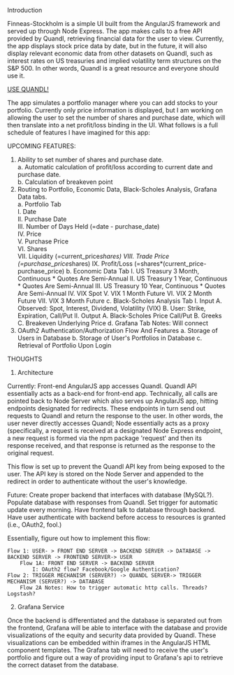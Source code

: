 Introduction

Finneas-Stockholm is a simple UI built from the AngularJS framework and served up through Node Express. The app makes calls to a free API provided by Quandl, retrieving financial data for the user to view. Currently, the app displays stock price data by date, but in the future, it will also display relevant economic data from other datasets on Quandl, such as interest rates on US treasuries and implied volatility term structures on the S&P 500. In other words, Quandl is a great resource and everyone should use it. 

<a class = "margin-left:30px" href = "http://www.quandl.com">USE QUANDL!</a>

The app simulates a portfolio manager where you can add stocks to your portfolio. Currently only price information is displayed, but I am working on allowing the user to set the number of shares and purchase date, which will then translate into a net profit/loss binding in the UI. What follows is a full schedule of features I have imagined for this app:

UPCOMING FEATURES:
1. Ability to set number of shares and purchase date.<br>
	<span class = "margin-left:10px">a. Automatic calculation of profit/loss according to current date and purchase date.<span><br>
	<span class = "margin-left:10px">b. Calculation of breakeven point</span><br>
2. Routing to Portfolio, Economic Data, Black-Scholes Analysis, Grafana Data tabs.<br>
	<span class = "margin-left:10px">a. Portfolio Tab</span><br>
		<span class = "margin-left:10px">I. Date<br></span>
		II. Purchase Date<br>
		III. Number of Days Held (=date - purchase_date)<br>
		IV. Price<br>
		V. Purchase Price<br>
		VI. Shares<br>
		VII. Liquidity (=current_price*shares)
		VIII. Trade Price (=purchase_price*shares)
		IX. Profit/Loss (=shares*(current_price-purchase_price)
	b. Economic Data Tab
		I. US Treasury 3 Month, Continuous
			* Quotes Are Semi-Annual
		II. US Treasury 1 Year, Continuous 
			* Quotes Are Semi-Annual
		III. US Treasury 10 Year, Continuous
			* Quotes Are Semi-Annual
		IV. VIX Spot
		V. VIX 1 Month Future
		VI. VIX 2 Month Future
		VII. VIX 3 Month Future
	c. Black-Scholes Analysis Tab
		I. Input
			A. Observed: Spot, Interest, Dividend, Volatility (VIX)
			B. User: Strike, Expiration, Call/Put
		II. Output
			A. Black-Scholes Price Call/Put
			B. Greeks
			C. Breakeven Underlying Price
	d. Grafana Tab
		Notes: Will connect
3. OAuth2 Authentication/Authorization Flow And Features
	a. Storage of Users in Database
	b. Storage of User's Portfolios in Database
	c. Retrieval of Portfolio Upon Login

THOUGHTS

1. Architecture

Currently: 
Front-end AngularJS app accesses Quandl. Quandl API essentially acts as a back-end for front-end app. Technically, all calls are pointed back to Node Server which also serves up AngularJS app, hitting endpoints designated for redirects. These endpoints in turn send out requests to Quandl and return the response to the user. In other words, the user never directly accesses Quandl; Node essentially acts as a proxy (specifically, a request is received at a designated Node Express endpoint, a new request is formed via the npm package 'request' and then its response received, and that response is returned as the response to the original request.

This flow is set up to prevent the Quandl API key from being exposed to the user. The API key is stored on the Node Server and appended to the redirect in order to authenticate without the user's knowledge. 

Future:
Create proper backend that interfaces with database (MySQL?). Populate database with responses from Quandl. Set trigger for automatic update every morning. Have frontend talk to database through backend. Have user authenticate with backend before access to resources is granted (i.e., OAuth2, fool.)

Essentially, figure out how to implement this flow:

	Flow 1: USER- > FRONT END SERVER -> BACKEND SERVER -> DATABASE -> BACKEND SERVER -> FRONTEND SERVER-> USER
		Flow 1A: FRONT END SERVER -> BACKEND SERVER
			I: OAuth2 flow? Facebook/Google Authentication?
	Flow 2: TRIGGER MECHANISM (SERVER?) -> QUANDL SERVER-> TRIGGER MECHANISM (SERVER?) -> DATABASE
		Flow 2A Notes: How to trigger automatic http calls. Threads? Logstash?

2. Grafana Service

Once the backend is differentiated and the database is separated out from the frontend, Grafana will be able to interface with the database and provide visualizations of the equity and security data provided by Quandl. These visualizations can be embedded within iframes in the AngularJS HTML component templates. The Grafana tab will need to receive the user's portfolio and figure out a way of providing input to Grafana's api to retrieve the correct dataset from the database.